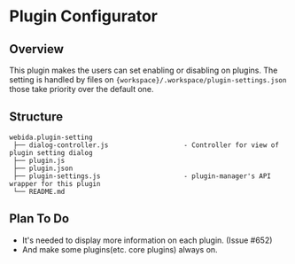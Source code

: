 # Plugin Configurator

## Overview

This plugin makes the users can set enabling or disabling on plugins.
The setting is handled by files on `{workspace}/.workspace/plugin-settings.json` those take priority over the default one.

## Structure

```
webida.plugin-setting
 ├── dialog-controller.js                   - Controller for view of plugin setting dialog
 ├── plugin.js
 ├── plugin.json
 ├── plugin-settings.js                     - plugin-manager's API wrapper for this plugin
 └── README.md
```

## Plan To Do

- It's needed to display more information on each plugin. (Issue #652)
- And make some plugins(etc. core plugins) always on.